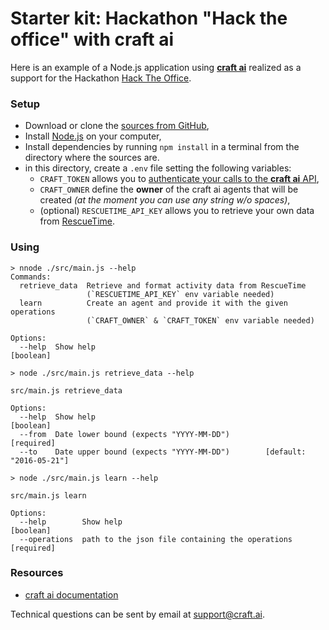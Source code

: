 # Starter kit: Hackathon "Hack the office" with craft ai  #

Here is an example of a Node.js application using [**craft ai**](http://craft.ai)
realized as a support for the Hackathon [Hack The Office](http://hacktheoffice.bemyapp.com).

### Setup ###

- Download or clone the [sources from GitHub](https://github.com/craft-ai/hackathon-starterkit),
- Install [Node.js](https://nodejs.org/en/download/) on your computer,
- Install dependencies by running `npm install` in a terminal from the directory where the sources are.
- in this directory, create a `.env` file setting the following variables:
    - `CRAFT_TOKEN` allows you to [authenticate your calls to the **craft ai** API](https://beta.craft.ai/doc#header-authentication),
    - `CRAFT_OWNER` define the **owner** of the craft ai agents that will be created _(at the moment you can use any string w/o spaces)_,
    - (optional) `RESCUETIME_API_KEY` allows you to retrieve your own data from [RescueTime](https://www.rescuetime.com).

### Using ###

```console
> nnode ./src/main.js --help       
Commands:
  retrieve_data  Retrieve and format activity data from RescueTime
                 (`RESCUETIME_API_KEY` env variable needed)
  learn          Create an agent and provide it with the given operations
                 (`CRAFT_OWNER` & `CRAFT_TOKEN` env variable needed)

Options:
  --help  Show help                                                    [boolean]
```

```console
> node ./src/main.js retrieve_data --help

src/main.js retrieve_data

Options:
  --help  Show help                                                    [boolean]
  --from  Date lower bound (expects "YYYY-MM-DD")                     [required]
  --to    Date upper bound (expects "YYYY-MM-DD")        [default: "2016-05-21"]
```

```console
> node ./src/main.js learn --help

src/main.js learn

Options:
  --help        Show help                                              [boolean]
  --operations  path to the json file containing the operations       [required]
```

### Resources ###

- [craft ai documentation](https://beta.craft.ai)

Technical questions can be sent by email at [support@craft.ai]('mailto:support@craft.ai').
